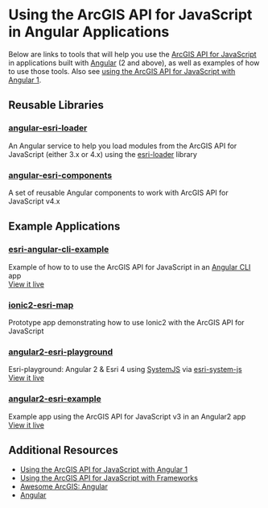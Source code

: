 # Using the ArcGIS API for JavaScript in Angular Applications

Below are links to tools that will help you use the [ArcGIS API for JavaScript] in applications built with [Angular] (2 and above), as well as examples of how to use those tools. Also see [using the ArcGIS API for JavaScript with Angular 1](../angular-1).

## Reusable Libraries

### [angular-esri-loader](https://github.com/tomwayson/angular-esri-loader)
An Angular service to help you load modules from the ArcGIS API for JavaScript (either 3.x or 4.x) using the [esri-loader](https://github.com/Esri/esri-loader) library

###  [angular-esri-components](https://github.com/TheKeithStewart/angular-esri-components)
A set of reusable Angular components to work with ArcGIS API for JavaScript v4.x

## Example Applications

###  [esri-angular-cli-example](https://github.com/tomwayson/esri-angular-cli-example)
Example of how to to use the ArcGIS API for JavaScript in an [Angular CLI] app
<br />[View it live](https://tomwayson.github.io/esri-angular-cli-example/home)

### [ionic2-esri-map](https://github.com/andygup/ionic2-esri-map)
Prototype app demonstrating how to use Ionic2 with the ArcGIS API for JavaScript

### [angular2-esri-playground](https://github.com/jwasilgeo/angular2-esri-playground)
Esri-playground: Angular 2 & Esri 4 using [SystemJS](https://github.com/systemjs/systemjs) via [esri-system-js]
<br />[View it live](http://jwasilgeo.github.io/angular2-esri-playground/)

### [angular2-esri-example](https://github.com/tomwayson/angular2-esri-example)
Example app using the ArcGIS API for JavaScript v3 in an Angular2 app
<br />[View it live](http://tomwayson.github.io/angular2-esri-example/)

## Additional Resources
- [Using the ArcGIS API for JavaScript with Angular 1](../angular-1)
- [Using the ArcGIS API for JavaScript with Frameworks](../)
- [Awesome ArcGIS: Angular ](https://github.com/hhkaos/awesome-arcgis/tree/master/front-end/technologies/angular)
- [Angular]

[ArcGIS API for JavaScript]:https://developers.arcgis.com/javascript/
[Angular]:https://angular.io/
[Angular CLI]:https://github.com/angular/angular-cli
[esri-system-js]:https://github.com/Esri/esri-system-js
